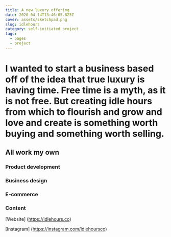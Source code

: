 ```yaml
---
title: A new luxury offering
date: 2020-04-14T13:46:05.825Z
cover: assets/sketchpad.png
slug: idlehours
category: self-initiated project
tags:
  - pages
  - project
---
```

# I wanted to start a business based off of the idea that true luxury is having time. Free time is  a myth, as it is not free. But creating idle hours from which to flourish and grow and love and create is something worth buying and something worth selling. 

## All work my own

### Product development

### Business design

### E-commerce

### Content

[Website] (https://idlehours.co)

[Instagram] (https://instagram.com/idlehoursco)